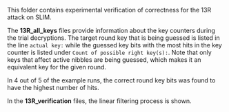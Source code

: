 This folder contains experimental verification of correctness for the 13R attack on SLIM.

The **13R_all_keys** files provide information about the key counters during the trial decryptions. 
The target round key that is being guessed is listed in the line ``actual key:`` 
while the guessed key bits with the most hits in the key counter is listed under ``Count of possible right key(s):``. 
Note that only keys that affect active nibbles are being guessed, which makes it an equivalent key for the given round.

In 4 out of 5 of the example runs, the correct round key bits was found to have the highest number of hits. 

In the **13R_verification** files, the linear filtering process is shown.
